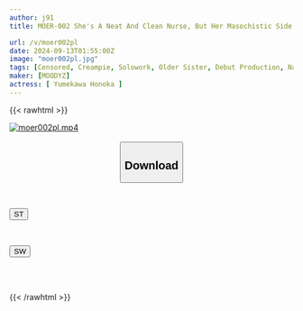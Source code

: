 ```yaml
---
author: j91
title: MOER-002 She's A Neat And Clean Nurse, But Her Masochistic Side Is So Sexy. Her Throat And Pussy Are Penetrated By A Huge Dick, Causing Her To Drool And Drip With Man Juice In This Shocking, Half-crazed AV Debut. Honoka Yumekawa

url: /v/moer002pl
date: 2024-09-13T01:55:00Z
image: "moer002pl.jpg"
tags: [Censored, Creampie, Solowork, Older Sister, Debut Production, Nasty, Hardcore, Facials, Deep Throating	]
maker: [MOODYZ]
actress: [ Yumekawa Honoka ]
---
```



{{< rawhtml >}}

<div class="video" data-videoid="9R1rJ73ApOfa2gB">
    <a href="javascript:;">
        <img src="/v/moer002pl/moer002pl.jpg" width="WIDTH" height="HEIGHT" alt="moer002pl.mp4" loading="lazy">
    </a>
</div>

<script type="text/javascript" src="https://j91.asia/asset/on-demand-st.js"></script>

<br>
  <link rel="stylesheet" href="https://j91.asia/asset/bs5.css">
  
  <center>
  <button class="btn btn-primary" type="button" data-bs-toggle="collapse" data-bs-target=".multi-collapse" aria-expanded="false" aria-controls="multiCollapseExample1 multiCollapseExample2"><h2>Download</h2></button></center>
</p>
<div class="row">
  <div class="col">
    <div class="collapse multi-collapse" id="multiCollapseExample1">
      <div class="card card-body">
	      	      <br>
<div class="buttons">  
<p><a href="/v/moer002pl/st.html" target="_blank"><button class="btn-hover color-3"><i class="fa fa-download"></i> ST</button></a></p></div>
    </div>
  </div>
</div>
  <div class="col">
    <div class="collapse multi-collapse" id="multiCollapseExample2">
      <div class="card card-body">
	      <br>
<div class="buttons">
<p><a href="/v/moer002pl/sw.html" target="_blank"><button class="btn-hover color-2"><i class="fa fa-download"></i> SW</button></a></p></div>
<br><br>
      </div>
    </div>
  </div>
</div>

{{< /rawhtml >}}
